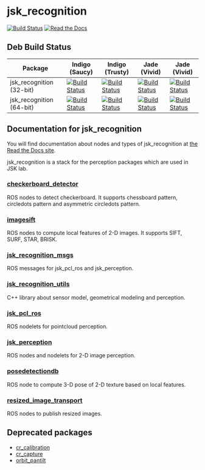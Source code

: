 jsk\_recognition
===============

[![Build Status](https://travis-ci.org/jsk-ros-pkg/jsk_recognition.svg)](https://travis-ci.org/jsk-ros-pkg/jsk_recognition)
[![Read the Docs](https://readthedocs.org/projects/jsk-docs/badge/?version=latest)](http://jsk-docs.readthedocs.org/en/latest/jsk_recognition/doc/index.html)

Deb Build Status
------------

| Package | Indigo (Saucy) | Indigo (Trusty) | Jade (Vivid) | Jade (Vivid) |
|--------------------------|-------------------------------------------------------------------------------------------------------------------------------------------------------------------------------------------------|---------------------------------------------------------------------------------------------------------------------------------------------------------------------------------------------------|---------------------------------------------------------------------------------------------------------------------------------------------------------------------------------------------------|-------------------------------------------------------------------------------------------------------------------------------------------------------------------------------------------------|
| jsk_recognition (32-bit) | [![Build Status](http://build.ros.org/job/Ibin_uS32__jsk_recognition__ubuntu_saucy_i386__binary/badge/icon)](http://build.ros.org/job/Ibin_uS32__jsk_recognition__ubuntu_saucy_i386__binary/) | [![Build Status](http://build.ros.org/job/Ibin_uT32__jsk_recognition__ubuntu_trusty_i386__binary/badge/icon)](http://build.ros.org/job/Ibin_uT32__jsk_recognition__ubuntu_trusty_i386__binary/) | [![Build Status](http://build.ros.org/job/Jbin_uT32__jsk_recognition__ubuntu_trusty_i386__binary/badge/icon)](http://build.ros.org/job/Jbin_uT32__jsk_recognition__ubuntu_trusty_i386__binary/) | [![Build Status](http://build.ros.org/job/Jbin_uV32__jsk_recognition__ubuntu_vivid_i386__binary/badge/icon)](http://build.ros.org/job/Jbin_uV32__jsk_recognition__ubuntu_vivid_i386__binary/) |
| jsk_recognition (64-bit) | [![Build Status](http://build.ros.org/job/Ibin_uS64__jsk_recognition__ubuntu_saucy_amd64__binary/badge/icon)](http://build.ros.org/job/Ibin_uS64__jsk_recognition__ubuntu_saucy_amd64__binary/) | [![Build Status](http://build.ros.org/job/Ibin_uT64__jsk_recognition__ubuntu_trusty_amd64__binary/badge/icon)](http://build.ros.org/job/Ibin_uT64__jsk_recognition__ubuntu_trusty_amd64__binary/) | [![Build Status](http://build.ros.org/job/Jbin_uT64__jsk_recognition__ubuntu_trusty_amd64__binary/badge/icon)](http://build.ros.org/job/Jbin_uT64__jsk_recognition__ubuntu_trusty_amd64__binary/) | [![Build Status](http://build.ros.org/job/Jbin_uV64__jsk_recognition__ubuntu_vivid_amd64__binary/badge/icon)](http://build.ros.org/job/Jbin_uV64__jsk_recognition__ubuntu_vivid_amd64__binary/) |

Documentation for jsk\_recognition
----------------------------------
You will find documentation about nodes and types of jsk\_recognition at [the Read the Docs site](https://jsk-recognition.readthedocs.org).


jsk_recognition is a stack for the perception packages which are used in JSK lab.

### [checkerboard\_detector](https://github.com/jsk-ros-pkg/jsk_recognition/tree/master/checkerboard_detector)
ROS nodes to detect checkerboard. It supports chessboard pattern, circledots pattern and asymmetric
circledots pattern.

### [imagesift](https://github.com/jsk-ros-pkg/jsk_recognition/tree/master/imagesift)
ROS nodes to compute local features of 2-D images. It supports SIFT, SURF, STAR, BRISK.

### [jsk\_recognition\_msgs](https://github.com/jsk-ros-pkg/jsk_recognition/tree/master/jsk_recognition_msgs)
ROS messages for jsk\_pcl\_ros and jsk\_perception.

### [jsk\_recognition\_utils](https://github.com/jsk-ros-pkg/jsk_recognition/tree/master/jsk_recognition_utils)
C++ library about sensor model, geometrical modeling and perception.


### [jsk\_pcl\_ros](https://github.com/jsk-ros-pkg/jsk_recognition/tree/master/jsk_pcl_ros)
ROS nodelets for pointcloud perception.

### [jsk\_perception](https://github.com/jsk-ros-pkg/jsk_recognition/tree/master/jsk_perception)
ROS nodes and nodelets for 2-D image perception.

### [posedetectiondb](https://github.com/jsk-ros-pkg/jsk_recognition/tree/master/posedetectiondb)
ROS node to compute 3-D pose of 2-D texture based on local features.

### [resized\_image\_transport](https://github.com/jsk-ros-pkg/jsk_recognition/tree/master/resized_image_transport)
ROS nodes to publish resized images.

Deprecated packages
-------------------
* [cr\_calibration](https://github.com/jsk-ros-pkg/jsk_recognition/tree/master/cr_calibration)
* [cr\_capture](https://github.com/jsk-ros-pkg/jsk_recognition/tree/master/cr_capture)
* [orbit\_pantilt](https://github.com/jsk-ros-pkg/jsk_recognition/tree/master/orbit_pantilt)

